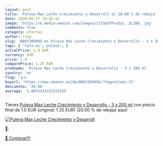 ```yaml
---
layout: post
title: 'Puleva Max Leche Crecimiento y Desarroll al 20.00 % de rebaja'
date: 2020-05-27 19:34:42
image: 'https://m.media-amazon.com/images/I/51m3YPcw3oL._SL200_.jpg'
comments: true
category: ofertas
author: ring
slug: 'B06Y2DH99G-es Puleva Max Leche Crecimiento y Desarrollo - 3 x 200 ml'
tags: [ 'tole.es','puleva', ]
actualPrice: 1.0 EUR
currency: EUR
price: 1.0
comparePrice: 1.25 EUR
prodname: 'Puleva Max Leche Crecimiento y Desarrollo - 3 x 200 ml'
country: 'es'
flag: '🇪🇸'
buyurl: 'https://www.amazon.es/dp/B06Y2DH99G/?tag=tolees-21'
descuento: '20.00'
average: '1.0833333333333335'
---
```


Tienes [Puleva Max Leche Crecimiento y Desarrollo - 3 x 200 ml](https://www.amazon.es/dp/B06Y2DH99G/?tag=tolees-21) con precio final de  1.0 EUR (original: 1.25 EUR) (20.00 %  de rebaja) aqui!

[![Puleva Max Leche Crecimiento y Desarroll](https://m.media-amazon.com/images/I/51m3YPcw3oL._SL200_.jpg)](https://www.amazon.es/dp/B06Y2DH99G/?tag=tolees-21)

🔎:


[🛒 Comprar!!!](https://www.amazon.es/dp/B06Y2DH99G/?tag=tolees-21)
